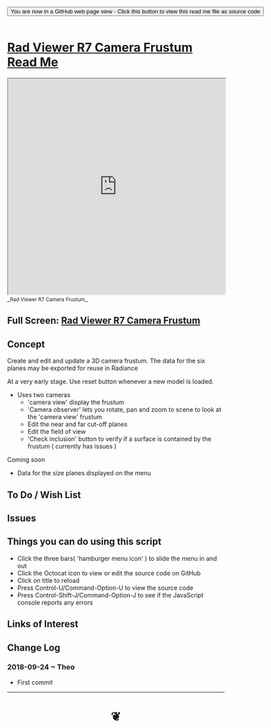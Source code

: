 
<span style=display:none; >[You are now in a GitHub source code view - click this link to view Read Me file as a web page]( https://www.ladybug.tools/spider-rad-viewer/#cookbook/rad-viewer-camera-frustum/README.md "View file as a web page." ) </span>

<div><input type=button class = "btn btn-secondary btn-sm" onclick=window.location.href="https://www.ladybug.tools/spider-rad-viewer/blob/master/cookbook/rad-viewer-camera-frustum/README.md"
value="You are now in a GitHub web page view - Click this button to view this read me file as source code" ></div>

<br>

# [Rad Viewer R7 Camera Frustum Read Me]( #cookbook/rad-viewer-camera-frustum/README.md )


<iframe src=https://www.ladybug.tools/spider-rad-viewer/cookbook/rad-viewer-camera-frustum/r7/rad-viewer-camera-frustum.html width=100% height=500px >Iframes are not viewable in GitHub source code views</iframe>
_<small>Rad Viewer R7 Camera Frustum</small>_

## Full Screen: [Rad Viewer R7 Camera Frustum]( https://www.ladybug.tools/spider-rad-viewer/cookbook/rad-viewer-camera-frustum/r7/rad-viewer-camera-frustum.html )



## Concept

Create and edit and update a 3D camera frustum. The data for the six planes may be exported for reuse in Radiance

At a very early stage. Use reset button whenever a new model is loaded.


* Uses two cameras
	* 'camera view' display the frustum
	* 'Camera observer' lets you rotate, pan and zoom to scene to look at the 'camera view' frustum
	* Edit the near and far cut-off planes
	* Edit the field of view
	* 'Check inclusion' button to verify if a surface is contained by the frustum ( currently has issues )

Coming soon
* Data for the size planes displayed on the menu

## To Do / Wish List


## Issues


## Things you can do using this script

* Click the three bars( 'hamburger menu icon' ) to slide the menu in and out
* Click the Octocat icon to view or edit the source code on GitHub
* Click on title to reload
* Press Control-U/Command-Option-U to view the source code
* Press Control-Shift-J/Command-Option-J to see if the JavaScript console reports any errors


## Links of Interest


## Change Log

### 2018-09-24 ~ Theo

* First commit


***

# <center title="hello!" ><a href=javascript:window.scrollTo(0,0); style=text-decoration:none; > ❦ </a></center>

